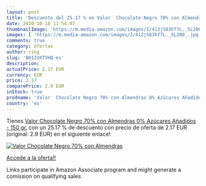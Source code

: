 ```yaml
---
layout: post
title: 'Descuento del 25.17 % en Valor  Chocolate Negro 70% con Almendras'
date: 2020-10-18 11:54:07
thumbnailImage: 'https://m.media-amazon.com/images/I/412jS83hf7L._SL200_.jpg'
images: [ 'https://m.media-amazon.com/images/I/412jS83hf7L._SL200_.jpg' ]
comments: true
category: ofertas
author: ring
slug: 'B01IUXTVHQ-es'
description:
actualPrice: 2.17 EUR
currency: EUR
price: 2.17
comparePrice: 2.9 EUR
inStock: true
prodname: 'Valor  Chocolate Negro 70% con Almendras 0% Azúcares Añadidos - 150 gr.'
country: 'es'
---
```


Tienes [Valor  Chocolate Negro 70% con Almendras 0% Azúcares Añadidos - 150 gr.](https://www.amazon.es/dp/B01IUXTVHQ/?tag=tolees-21) con un 25.17 % de descuento con precio de oferta de 2.17 EUR (original: 2.9 EUR) en el siguiente enlace!

[![Valor  Chocolate Negro 70% con Almendras](https://m.media-amazon.com/images/I/412jS83hf7L._SL200_.jpg)](https://www.amazon.es/dp/B01IUXTVHQ/?tag=tolees-21)

[Accede a la oferta!!](https://www.amazon.es/dp/B01IUXTVHQ/?tag=tolees-21)

Links participate in Amazon Associate program and might generate a comission on qualifying sales


